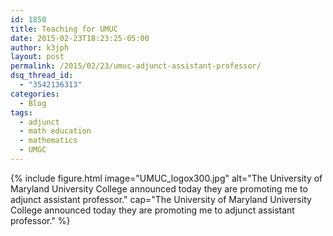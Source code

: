 ```yaml
---
id: 1850
title: Teaching for UMUC
date: 2015-02-23T18:23:25-05:00
author: k3jph
layout: post
permalink: /2015/02/23/umuc-adjunct-assistant-professor/
dsq_thread_id:
  - "3542136313"
categories:
  - Blog
tags:
  - adjunct
  - math education
  - mathematics
  - UMGC
---
```

{% include figure.html image="UMUC_logox300.jpg" 
   alt="The University of Maryland University College announced today they are promoting me to adjunct assistant professor." 
   cap="The University of Maryland University College announced today they are promoting me to adjunct assistant professor." %}
